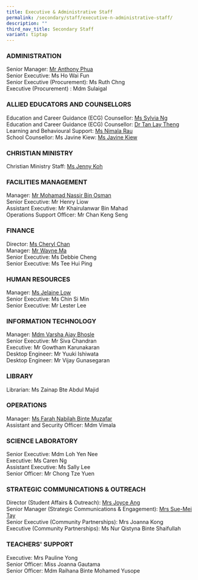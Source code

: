 ```yaml
---
title: Executive & Administrative Staff
permalink: /secondary/staff/executive-n-administrative-staff/
description: ""
third_nav_title: Secondary Staff
variant: tiptap
---
```

<h3><strong>ADMINISTRATION</strong></h3>
<p>Senior Manager: <a href="mailto:Anthony_Phua@schools.gov.sg" rel="noopener noreferrer nofollow" target="_blank">Mr Anthony Phua</a> 
<br>Senior Executive: Ms Ho Wai Fun
<br>Senior&nbsp;Executive (Procurement): Ms Ruth Chng
<br>Executive (Procurement) : Mdm Sulaigal</p>
<h3><strong>ALLIED EDUCATORS AND COUNSELLORS</strong></h3>
<p>Education and Career Guidance (ECG) Counsellor:&nbsp;<a href="mailto:sylvia_ng_pik_san@schools.gov.sg" rel="noopener noreferrer nofollow" target="_blank">Ms Sylvia Ng</a> 
<br>Education and Career Guidance (ECG) Counsellor:&nbsp;<a href="mailto:tan_lay_theng@schools.gov.sg" rel="noopener noreferrer nofollow" target="_blank">Dr Tan Lay Theng</a> 
<br>Learning and Behavioural Support:&nbsp;<a href="mailto:Nimala_Mokhna_Rau@schools.gov.sg" rel="noopener noreferrer nofollow" target="_blank">Ms Nimala Rau</a> 
<br>School Counsellor: Ms Javine Kiew: <a href="mailto:Javine_Kiew@schools.gov.sg" rel="noopener nofollow" target="_blank">Ms Javine Kiew</a>
</p>
<h3><strong>CHRISTIAN MINISTRY</strong></h3>
<p>Christian Ministry Staff:&nbsp;<a href="mailto:jenny_koh@mgs.sch.edu.sg" rel="noopener noreferrer nofollow" target="_blank">Ms Jenny Koh</a>
</p>
<h3><strong>FACILITIES MANAGEMENT</strong></h3>
<p>Manager: <a href="mailto:mohd_nassir_osman@schools.gov.sg" rel="noopener noreferrer nofollow" target="_blank">Mr Mohamad Nassir Bin Osman</a> 
<br>Senior Executive: Mr Henry Liow
<br>Assistant Executive: Mr Khairulanwar Bin Mahad
<br>Operations Support Officer: Mr Chan Keng Seng</p>
<h3><strong>FINANCE</strong></h3>
<p>Director:&nbsp;<a href="mailto:cheryl_chan_hp@schools.gov.sg" rel="noopener noreferrer nofollow" target="_blank">Ms Cheryl Chan</a> 
<br>Manager: <a href="mailto:wayne_ma@schools.gov.sg" rel="noopener noreferrer nofollow" target="_blank">Mr Wayne Ma</a> 
<br>Senior Executive: Ms Debbie Cheng
<br>Senior Executive: Ms Tee Hui Ping</p>
<h3><strong>HUMAN RESOURCES</strong></h3>
<p>Manager: <a href="low_wei_jie_jelaine@schools.gov.sg" rel="noopener nofollow" target="_blank">Ms Jelaine Low</a>
<br>Senior Executive: Ms Chin Si Min
<br>Senior&nbsp;Executive: Mr Lester Lee
<br>
</p>
<h3><strong>INFORMATION TECHNOLOGY</strong></h3>
<p>Manager: <a href="varsha_ajay_bhosle@schools.gov.sg" rel="noopener nofollow" target="_blank">Mdm Varsha Ajay Bhosle</a> 
<br>Senior&nbsp;Executive: Mr Siva Chandran
<br>Executive: Mr Gowtham Karunakaran
<br>Desktop Engineer:&nbsp;Mr Yuuki Ishiwata
<br>Desktop Engineer: Mr Vijay Gunasegaran</p>
<h3><strong>LIBRARY</strong></h3>
<p>Librarian: Ms Zainap Bte Abdul Majid</p>
<h3><strong>OPERATIONS</strong></h3>
<p>Manager: <a href="mailto:Farah_Nabilah@schools.gov.sg" rel="noopener noreferrer nofollow" target="_blank">Ms Farah Nabilah Binte Muzafar</a> 
<br>Assistant and Security Officer: Mdm Vimala</p>
<h3><strong>SCIENCE LABORATORY</strong></h3>
<p>Senior Executive: Mdm Loh Yen Nee
<br>Executive: Ms Caren Ng
<br>Assistant Executive:&nbsp;Ms Sally Lee
<br>Senior Officer: Mr Chong Tze Yuen</p>
<h3><strong>STRATEGIC COMMUNICATIONS &amp; OUTREACH</strong></h3>
<p>Director (Student Affairs &amp; Outreach):&nbsp;<a href="mailto:joyce_ang_a@schools.gov.sg" rel="noopener noreferrer nofollow" target="_blank">Mrs Joyce Ang</a> 
<br>Senior Manager (Strategic Communications &amp; Engagement):&nbsp;<a href="mailto:tay_sue-mei@schools.gov.sg" rel="noopener noreferrer nofollow" target="_blank">Mrs Sue-Mei Tay</a> 
<br>Senior Executive (Community Partnerships): Mrs Joanna Kong
<br>Executive (Community Partnerships): Ms Nur Qistyna Binte Shaifullah</p>
<h3><strong>TEACHERS' SUPPORT</strong></h3>
<p>Executive: Mrs Pauline Yong
<br>Senior&nbsp;Officer: Miss Joanna Gautama
<br>Senior&nbsp;Officer:&nbsp;Mdm Raihana Binte Mohamed Yusope</p>
<p></p>
<p></p>
